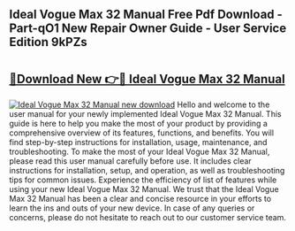 ## Ideal Vogue Max 32 Manual Free Pdf Download - Part-qO1 New Repair Owner Guide - User Service Edition 9kPZs

# <h2><a href="http://cf18167.oget.top/?id=Ideal+Vogue+Max+32+Manual">🔗Download New 👉🔴 Ideal Vogue Max 32 Manual</a></h2>

[![Ideal Vogue Max 32 Manual new download](https://i.imgur.com/5g1atiW.png)](http://cf18167.oget.top/?id=Ideal+Vogue+Max+32+Manual)
Hello and welcome to the user manual for your newly implemented Ideal Vogue Max 32 Manual. This guide is here to help you make the most of your product by providing a comprehensive overview of its features, functions, and benefits. You will find step-by-step instructions for installation, usage, maintenance, and troubleshooting. To make the most of your Ideal Vogue Max 32 Manual, please read this user manual carefully before use. It includes clear instructions for installation, setup, and operation, as well as troubleshooting tips for common issues. Experience the efficiency of list of features while using your new Ideal Vogue Max 32 Manual. We trust that the Ideal Vogue Max 32 Manual has been a clear and concise resource in your efforts to learn the ins and outs of your new device. In case of any queries or concerns, please do not hesitate to reach out to our customer service team.

